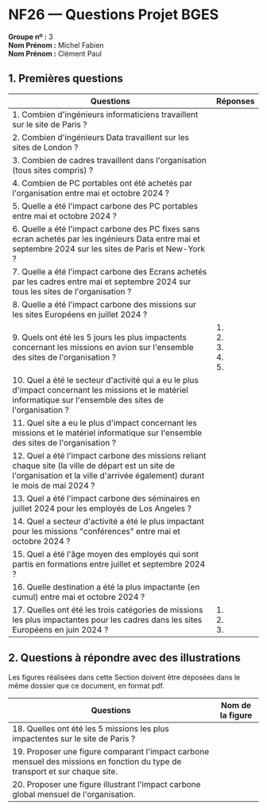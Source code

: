 # NF26 — Questions Projet BGES

**Groupe nº :** 3  
**Nom Prénom :** Michel Fabien  
**Nom Prénom :** Clément Paul  

## 1. Premières questions

| Questions | Réponses |
|-----------|----------|
| 1. Combien d'ingénieurs informaticiens travaillent sur le site de Paris ? | |
| 2. Combien d'ingénieurs Data travaillent sur les sites de London ? | |
| 3. Combien de cadres travaillent dans l'organisation (tous sites compris) ? | |
| 4. Combien de PC portables ont été achetés par l'organisation entre mai et octobre 2024 ? | |
| 5. Quelle a été l'impact carbone des PC portables entre mai et octobre 2024 ? | |
| 6. Quelle a été l'impact carbone des PC fixes sans ecran achetés par les ingénieurs Data entre mai et septembre 2024 sur les sites de Paris et New-York ? | |
| 7. Quelle a été l'impact carbone des Ecrans achetés par les cadres entre mai et septembre 2024 sur tous les sites de l'organisation ? | |
| 8. Quelle a été l'impact carbone des missions sur les sites Européens en juillet 2024 ? | |
| 9. Quels ont été les 5 jours les plus impactents concernant les missions en avion sur l'ensemble des sites de l'organisation ? | 1. <br> 2. <br> 3. <br> 4. <br> 5. |
| 10. Quel a été le secteur d'activité qui a eu le plus d'impact concernant les missions et le matériel informatique sur l'ensemble des sites de l'organisation ? | |
| 11. Quel site a eu le plus d'impact concernant les missions et le matériel informatique sur l'ensemble des sites de l'organisation ? | |
| 12. Quel a été l'impact carbone des missions reliant chaque site (la ville de départ est un site de l'organisation et la ville d'arrivée également) durant le mois de mai 2024 ? | |
| 13. Quel a été l'impact carbone des séminaires en juillet 2024 pour les employés de Los Angeles ? | |
| 14. Quel a secteur d'activité a été le plus impactant pour les missions "conférences" entre mai et octobre 2024 ? | |
| 15. Quel a été l'âge moyen des employés qui sont partis en formations entre juillet et septembre 2024 ? | |
| 16. Quelle destination a été la plus impactante (en cumul) entre mai et octobre 2024 ? | |
| 17. Quelles ont été les trois catégories de missions les plus impactantes pour les cadres dans les sites Européens en juin 2024 ? | 1. <br> 2. <br> 3. |

## 2. Questions à répondre avec des illustrations

Les figures réalisées dans cette Section doivent être déposées dans le même dossier que ce document, en format pdf.

| Questions | Nom de la figure |
|-----------|-----------------|
| 18. Quelles ont été les 5 missions les plus impactentes sur le site de Paris ? | |
| 19. Proposer une figure comparant l'impact carbone mensuel des missions en fonction du type de transport et sur chaque site. | |
| 20. Proposer une figure illustrant l'impact carbone global mensuel de l'organisation. | |
